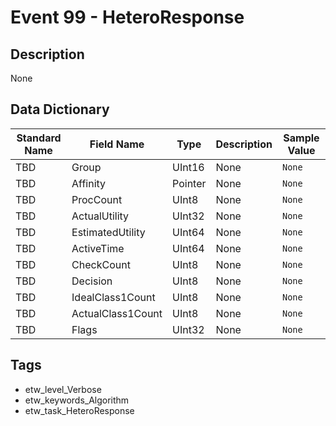 # Event 99 - HeteroResponse

## Description
None

## Data Dictionary
|Standard Name|Field Name|Type|Description|Sample Value|
|---|---|---|---|---|
|TBD|Group|UInt16|None|`None`|
|TBD|Affinity|Pointer|None|`None`|
|TBD|ProcCount|UInt8|None|`None`|
|TBD|ActualUtility|UInt32|None|`None`|
|TBD|EstimatedUtility|UInt64|None|`None`|
|TBD|ActiveTime|UInt64|None|`None`|
|TBD|CheckCount|UInt8|None|`None`|
|TBD|Decision|UInt8|None|`None`|
|TBD|IdealClass1Count|UInt8|None|`None`|
|TBD|ActualClass1Count|UInt8|None|`None`|
|TBD|Flags|UInt32|None|`None`|

## Tags
* etw_level_Verbose
* etw_keywords_Algorithm
* etw_task_HeteroResponse
